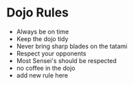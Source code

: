 Dojo Rules
==========
* Always be on time
* Keep the dojo tidy
* Never bring sharp blades on the tatami
* Respect your opponents
* Most Sensei's should be respected
* no coffee in the dojo
* add new rule here
